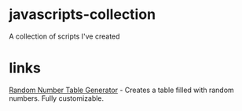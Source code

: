 # javascripts-collection
A collection of scripts I've created

# links
[Random Number Table Generator](https://github.com/chrisrob210/js-random-number-table-generator) - Creates a table filled with random numbers. Fully customizable. 
